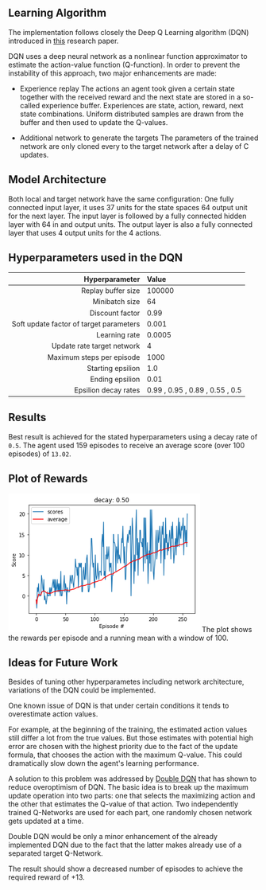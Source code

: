 ## Learning Algorithm

The implementation follows closely the Deep Q Learning algorithm (DQN) introduced in [this](https://storage.googleapis.com/deepmind-media/dqn/DQNNaturePaper.pdf) research paper.

DQN uses a deep neural network as a nonlinear function approximator to estimate the action-value function (Q-function). 
In order to prevent the instability of this approach, two major enhancements are made:

- Experience replay
The actions an agent took given a certain state together with the received reward and the next state are stored in a so-called experience buffer.
Experiences are state, action, reward, next state combinations.
Uniform distributed samples are drawn from the buffer and then used to update the Q-values.

- Additional network  to generate the targets
The parameters of the trained network are only cloned every to the target network after a delay of C updates. 


## Model Architecture

Both local and target network have the same configuration:
One fully connected input layer, it uses 37 units for the state spaces 64 output unit for the next layer.
The input layer is followed by a fully connected hidden layer with 64 in and output units. 
The output layer is also a fully connected layer that uses 4 output units for the 4 actions.

## Hyperparameters used in the DQN



| Hyperparameter            | Value   
| ------------------:       | :----
| Replay buffer size        |100000    
| Minibatch size            |64      
| Discount factor           |0.99    
| Soft update factor of target parameters|0.001   
| Learning rate             |0.0005  
| Update rate target network|4 
| Maximum steps per episode |1000 
| Starting epsilion         |1.0  
| Ending epsilion           |0.01 
| Epsilion decay rates      |0.99 ,  0.95 ,  0.89 ,  0.55 ,  0.5 


## Results

Best result is achieved for the stated hyperparameters using a decay rate of `0.5`. The agent used 159 episodes to receive an average score (over 100 episodes) of `13.02`. 

## Plot of Rewards

![alt-text](reward_plot_eps_50.png)
The plot shows the rewards per episode and a running mean with a window of 100. 

## Ideas for Future Work

Besides of tuning other hyperparametes including network architecture, variations of the DQN could be implemented.

One known issue of DQN is that under certain conditions it tends to overestimate action values. 

For example, at the beginning of the training, the estimated action values still differ a lot from the true values. But those estimates with potential high error are chosen with the highest priority due to the fact of the update formula, that chooses the action with the maximum Q-value.
This could dramatically slow down the agent's learning performance.

A solution to this problem was addressed by [Double DQN](https://arxiv.org/abs/1509.06461) that has shown to reduce overoptimism of DQN.
The basic idea is to break up the maximum update operation into two parts: one that selects the maximizing action and the other that estimates the Q-value of that action.
Two independently trained Q-Networks are used for each part, one randomly chosen network gets updated at a time.

Double DQN would be only a minor enhancement of the already implemented DQN due to the fact that the latter makes already use of a separated target Q-Network.

The result should show a decreased number of episodes to achieve the required reward of +13.


